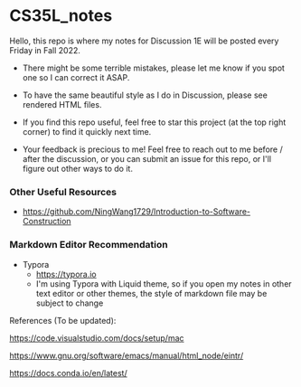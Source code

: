 # CS35L_notes

Hello, this repo is where my notes for Discussion 1E will be posted every Friday in Fall 2022. 

* There might be some terrible mistakes, please let me know if you spot one so I can correct it ASAP.

* To have the same beautiful style as I do in Discussion, please see rendered HTML files.

* If you find this repo useful, feel free to star this project (at the top right corner) to find it quickly next time. 

* Your feedback is precious to me! Feel free to reach out to me before / after the discussion, or you can submit an issue for this repo, or I'll figure out other ways to do it.



### Other Useful Resources

* https://github.com/NingWang1729/Introduction-to-Software-Construction 



### Markdown Editor Recommendation

* Typora
  * https://typora.io
  * I'm using Typora with Liquid theme, so if you open my notes in other text editor or other themes, the style of markdown file may be subject to change





References (To be updated):

https://code.visualstudio.com/docs/setup/mac

https://www.gnu.org/software/emacs/manual/html_node/eintr/

https://docs.conda.io/en/latest/





